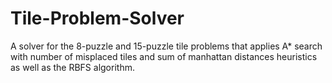 # Tile-Problem-Solver
A solver for the 8-puzzle and 15-puzzle tile problems that applies A* search with number of misplaced tiles and sum of manhattan distances heuristics as well as the RBFS algorithm.

